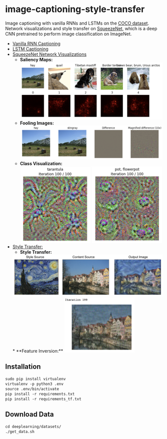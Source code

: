 # image-captioning-style-transfer
Image captioning with vanilla RNNs and LSTMs on the [COCO dataset](http://cocodataset.org/#home). Network visualizations and style transfer on [SqueezeNet](https://github.com/DeepScale/SqueezeNet), which is a deep CNN pretrained to perform image classification on ImageNet.

* [Vanilla RNN Captioning](https://github.com/alexvlis/image-captioning-style-transfer/blob/master/RNN_Captioning.ipynb)
* [LSTM Captioning](https://github.com/alexvlis/image-captioning-style-transfer/blob/master/LSTM_Captioning.ipynb)
* [SqueezeNet Network Visualizations](https://github.com/alexvlis/image-captioning-style-transfer/blob/master/NetworkVisualization-TensorFlow.ipynb) 
  * **Saliency Maps:** <br />
  <img src="images/saliency-maps.png" width="525"/> <br />
  * **Fooling Images:** <br />
  <img src="images/fooling.png" width="525"/> <br />
  * **Class Visualization:** <br />
  <img src="images/tarantula.png" width="225"/> <img src="images/flower-pot.png" width="225"/>
* [Style Transfer:](https://github.com/alexvlis/image-captioning-style-transfer/blob/master/StyleTransfer-TensorFlow.ipynb)
  * **Style Transfer:** <br />
  <img src="images/style-transfer.png" width="525"/>
  * **Feature Inversion:**
  <img src="images/feature-inversion.png" width="225"/>

## Installation ##
```
sudo pip install virtualenv
virtualenv -p python3 .env
source .env/bin/activate
pip install -r requirements.txt
pip install -r requirements_tf.txt
```

## Download Data ##
```
cd deeplearning/datasets/
./get_data.sh
```
